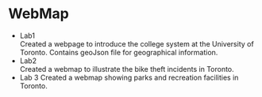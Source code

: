 # WebMap
- Lab1 <br>
  Created a webpage to introduce the college system at the University of Toronto. Contains geoJson file for geographical information.
- Lab2 <br>
  Created a webmap to illustrate the bike theft incidents in Toronto.
- Lab 3 <be>
  Created a webmap showing parks and recreation facilities in Toronto.
